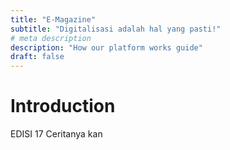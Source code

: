 ```yaml
---
title: "E-Magazine"
subtitle: "Digitalisasi adalah hal yang pasti!"
# meta description
description: "How our platform works guide"
draft: false
---
```


# Introduction

EDISI 17 Ceritanya kan